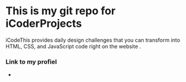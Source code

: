 # This is my git repo for iCoderProjects
iCodeThis provides daily design challenges that you can transform into HTML, CSS, and JavaScript code right on the website .

### Link to my profiel 
- [ ](https://iCodeThis.com/?ref=Anes)
